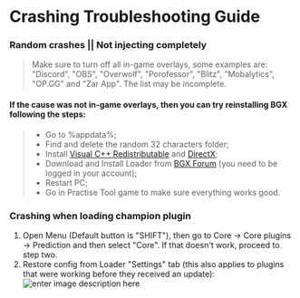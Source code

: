 # Crashing Troubleshooting Guide

### Random crashes || Not injecting completely

> Make sure to turn off all in-game overlays, some examples are:
> "Discord", "OBS", "Overwolf", "Porofessor", "Blitz", "Mobalytics",
> "OP.GG" and "Zar App". The list may be incomplete.

#### If the cause was not in-game overlays, then you can try reinstalling BGX following the steps:

> - Go to %appdata%;
> - Find and delete the random 32 characters folder;
> - Install [Visual C++ Redistributable](https://aka.ms/vs/17/release/vc_redist.x64.exe) and [DirectX](https://www.microsoft.com/en-us/download/details.aspx?id=35);
> - Download and Install Loader from [BGX Forum](https://forum.bgx.gg/) (you need to be logged in your account);
> - Restart PC;
> - Go in Practise Tool game to make sure everything works good.

### Crashing when loading champion plugin

 1. Open Menu (Default button is "SHIFT"), then go to Core -> Core plugins -> Prediction and then select "Core". If that doesn't work, proceed to step two.
 2. Restore config from Loader "Settings" tab (this also applies to plugins that were working before they received an update):
 ![enter image description here](https://i.imgur.com/K0MYUAi.png)
